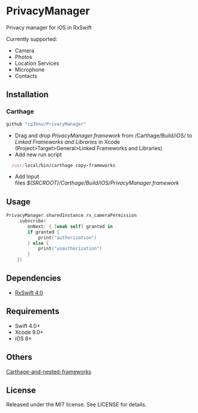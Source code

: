 # PrivacyManager

Privacy manager for iOS in RxSwift

Currently supported:

*   Camera
*   Photos
*   Location Services
*   Microphone
*   Contacts

## Installation

### Carthage

```swift
github "cp3hnu/PrivacyManager"
```

-   Drag and drop *PrivacyManager.framework* from /Carthage/Build/iOS/ to *Linked Frameworks and Libraries* in Xcode (Project>Target>General>Linked Frameworks and Libraries)
-   Add new run script

```ruby
  /usr/local/bin/carthage copy-frameworks
```

-   Add Input files *$(SRCROOT)/Carthage/Build/iOS/PrivacyManager.framework*


## Usage

```swift
PrivacyManager.sharedInstance.rx_cameraPermission
    .subscribe(
        onNext: { [weak self] granted in
	    if granted {
	        print("authorization")
	    } else {
	        print("unauthorization")
	    }
	})
```

## Dependencies

*   [RxSwift 4.0](https://github.com/ReactiveX/RxSwift)

## Requirements

-   Swift 4.0+
-   Xcode 9.0+
-   iOS 8+

## Others

[Carthage-and-nested-frameworks](http://stylekit.org/blog/2017/02/03/Carthage-and-nested-frameworks/)

## License

Released under the MIT license. See LICENSE for details.
